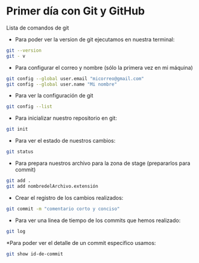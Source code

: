 # Primer día con Git y GitHub

Lista de comandos de git

* Para poder ver la version de git ejecutamos en nuestra terminal:

```bash
git --version
git - v
```

* Para configurar el correo y nombre (sólo la primera vez en mi máquina)

```bash
git config --global user.email "micorreo@gmail.com"
git config --global user.name "Mi nombre"
```

* Para ver la configuración de git

```bash
git config --list
```

* Para inicializar nuestro repositorio en git:

```bash
git init
```

* Para ver el estado de nuestros cambios:

```bash
git status
```

* Para prepara nuestros archivo para la zona de stage (prepararlos para commit)

```bash
git add .
git add nombredelArchivo.extensión
```

* Crear el registro de los cambios realizados:

```bash
git commit -m "comentario corto y conciso"
```

* Para ver una linea de tiempo de los commits que hemos realizado:

```bash
git log
```

*Para poder ver el detalle de un commit especifico usamos:

```bash
git show id-de-commit
```